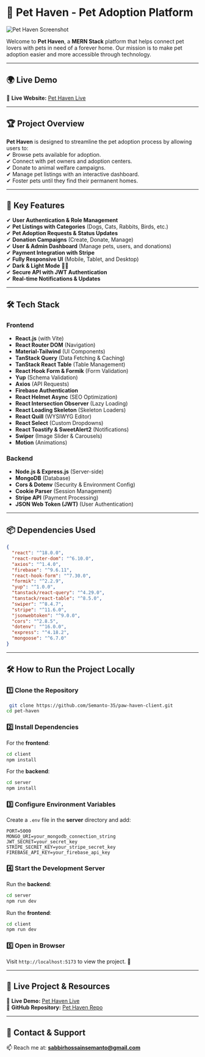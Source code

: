 
# 🐾 **Pet Haven - Pet Adoption Platform**  

![Pet Haven Screenshot](https://i.ibb.co/MyXvzNRf/Screenshot-2025-02-05-193349.png)

Welcome to **Pet Haven**, a **MERN Stack** platform that helps connect pet lovers with pets in need of a forever home. Our mission is to make pet adoption easier and more accessible through technology.  

---

## 🌍 **Live Demo**  
🔗 **Live Website:** [Pet Haven Live](https://paw-haven-39454.web.app/)  

---

## 🏆 **Project Overview**  
**Pet Haven** is designed to streamline the pet adoption process by allowing users to:  
✔ Browse pets available for adoption.  
✔ Connect with pet owners and adoption centers.  
✔ Donate to animal welfare campaigns.  
✔ Manage pet listings with an interactive dashboard.  
✔ Foster pets until they find their permanent homes.  

---

## 🚀 **Key Features**  
✔ **User Authentication & Role Management**  
✔ **Pet Listings with Categories** (Dogs, Cats, Rabbits, Birds, etc.)  
✔ **Pet Adoption Requests & Status Updates**  
✔ **Donation Campaigns** (Create, Donate, Manage)  
✔ **User & Admin Dashboard** (Manage pets, users, and donations)  
✔ **Payment Integration with Stripe**  
✔ **Fully Responsive UI** (Mobile, Tablet, and Desktop)  
✔ **Dark & Light Mode** 🌙🌞  
✔ **Secure API with JWT Authentication**  
✔ **Real-time Notifications & Updates**  

---

## 🛠️ **Tech Stack**  

### **Frontend**  
- **React.js** (with Vite)  
- **React Router DOM** (Navigation)  
- **Material-Tailwind** (UI Components)  
- **TanStack Query** (Data Fetching & Caching)  
- **TanStack React Table** (Table Management)  
- **React Hook Form & Formik** (Form Validation)  
- **Yup** (Schema Validation)  
- **Axios** (API Requests)  
- **Firebase Authentication**  
- **React Helmet Async** (SEO Optimization)  
- **React Intersection Observer** (Lazy Loading)  
- **React Loading Skeleton** (Skeleton Loaders)  
- **React Quill** (WYSIWYG Editor)  
- **React Select** (Custom Dropdowns)  
- **React Toastify & SweetAlert2** (Notifications)  
- **Swiper** (Image Slider & Carousels)  
- **Motion** (Animations)  

### **Backend**  
- **Node.js & Express.js** (Server-side)  
- **MongoDB** (Database)  
- **Cors & Dotenv** (Security & Environment Config)  
- **Cookie Parser** (Session Management)  
- **Stripe API** (Payment Processing)  
- **JSON Web Token (JWT)** (User Authentication)  

---

## 📦 **Dependencies Used**  

```json
{
  "react": "^18.0.0",
  "react-router-dom": "^6.10.0",
  "axios": "^1.4.0",
  "firebase": "^9.6.11",
  "react-hook-form": "^7.30.0",
  "formik": "^2.2.9",
  "yup": "^1.0.0",
  "tanstack/react-query": "^4.29.0",
  "tanstack/react-table": "^8.5.0",
  "swiper": "^8.4.7",
  "stripe": "^11.6.0",
  "jsonwebtoken": "^9.0.0",
  "cors": "^2.8.5",
  "dotenv": "^16.0.0",
  "express": "^4.18.2",
  "mongoose": "^6.7.0"
}
```

---

## 🛠️ **How to Run the Project Locally**  

### **1️⃣ Clone the Repository**  
```bash
 git clone https://github.com/Semanto-35/paw-haven-client.git
cd pet-haven
```

### **2️⃣ Install Dependencies**  
For the **frontend**:  
```bash
cd client
npm install
```
For the **backend**:  
```bash
cd server
npm install
```

### **3️⃣ Configure Environment Variables**  
Create a `.env` file in the **server** directory and add:  
```env
PORT=5000
MONGO_URI=your_mongodb_connection_string
JWT_SECRET=your_secret_key
STRIPE_SECRET_KEY=your_stripe_secret_key
FIREBASE_API_KEY=your_firebase_api_key
```

### **4️⃣ Start the Development Server**  
Run the **backend**:  
```bash
cd server
npm run dev
```
Run the **frontend**:  
```bash
cd client
npm run dev
```

### **5️⃣ Open in Browser**  
Visit `http://localhost:5173` to view the project. 🚀  

---

## 🔗 **Live Project & Resources**  
🔗 **Live Demo:** [Pet Haven Live](https://paw-haven-39454.web.app/)  
📂 **GitHub Repository:** [Pet Haven Repo](https://github.com/Semanto-35/paw-haven-client) 

---

## 📧 **Contact & Support**  
📫 Reach me at: [**sabbirhossainsemanto@gmail.com**](mailto:sabbirhossainsemanto@gmail.com)  
